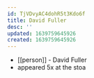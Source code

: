 ```yaml
---
id: TjVDvyAC4dohR5t3Kdo6f
title: David Fuller
desc: ''
updated: 1639759645926
created: 1639759645926
---
```



- [[person]] - David Fuller
- appeared 5x at the stoa
